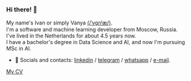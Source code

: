 ### Hi there! 👋

My name's Ivan or simply Vanya [(/ˈvɑ̟nʲæ/)](https://www.youtube.com/watch?v=FuaHiDwSc5o). <br/>
I'm a software and machine learning developer from Moscow, Russia. <br/> 
I've lived in the Netherlands for about 4.5 years now. <br/>
I have a bachelor's degree in Data Science and AI, and now I'm pursuing MSc in AI. <br/>

- 💬 Socials and contacts: [linkedin](http://www.linkedin.com/in/m1v1savva) / [telegram](https://t.me/M1v1savva1601) / [whatsapp](https://wa.me/qr/ARG2TSUIWOXOA1) / [e-mail](mailto:vpoliakov.swe@gmail.com). 

<!--[My github.io](https://m1v1savva.github.io/) <br/>-->
[My CV](https://m1v1savva.github.io/cv)
<!---
### My background [or CV for more detail](https://m1v1savva.github.io/cv)

- ✏️ Education: BSc in Data Science and Artificial Intelligence, [Maastricht University](https://www.maastrichtuniversity.nl/education/bachelor/data-science-and-artificial-intelligence), graduated in Dec. 2022. My [thesis](https://github.com/M1v1savva/anime-thesis) was about making cartoon faces with Generative Adversarial Networks. 
- 💻 Industry: I worked as a part-time NLP Engineer in a Garant (Russian mass provider of a legal referencing system) from August to December 2021. I had later decided to focus on my studies until I graduated. <br/>

- 📝 During high school and early university I did some competitive programming, competed in Russian olympiad in informatics and got some decent results [on codeforces](https://codeforces.com/profile/M1v1savva1601). Now I occasionally coach and solve problems for fun.

---

#### pet projects:

- 📖 [chesslines](https://chesslines.onrender.com) - This is a tool for organizing your chess opening repertoire (it has a functional baseline and i'm planning to add more features later on).
- 📖 [mini-renderer](https://github.com/M1v1savva/mini-renderer) - Mini renderer from scratch that I made while following a set of articles on 3d graphics

#### highlighted university team projects: 
- 📖 [tetris](https://github.com/M1v1savva/tetris) - Aethetic tetris game with a bot powered by genetic algorithm.
- 📖 [throwing robot](https://github.com/M1v1savva/throwing_robot) - Robot that plays juice pong. 
-->
<!--
**M1v1savva/M1v1savva** is a ✨ _special_ ✨ repository because its `README.md` (this file) appears on your GitHub profile.

Here are some ideas to get you started:

- 🔭 I’m currently working on ...
- 🌱 I’m currently learning ...
- 👯 I’m looking to collaborate on ...
- 🤔 I’m looking for help with ...
- 💬 Ask me about ...
- 📫 How to reach me: ...
- 😄 Pronouns: ...
- ⚡ Fun fact: ...
-->
